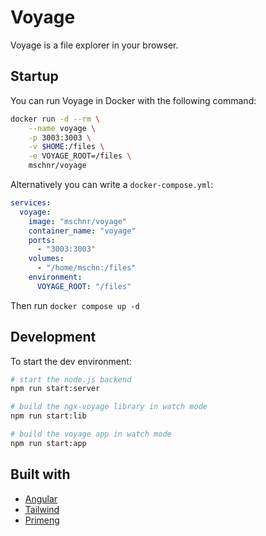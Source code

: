 # Voyage

Voyage is a file explorer in your browser.

## Startup

You can run Voyage in Docker with the following command:

```bash
docker run -d --rm \
    --name voyage \
    -p 3003:3003 \
    -v $HOME:/files \
    -e VOYAGE_ROOT=/files \
    mschnr/voyage
```

Alternatively you can write a `docker-compose.yml`:

```yml
services:
  voyage:
    image: "mschnr/voyage"
    container_name: "voyage"
    ports:
      - "3003:3003"
    volumes:
      - "/home/mschn:/files"
    environment:
      VOYAGE_ROOT: "/files"
```

Then run `docker compose up -d`

## Development

To start the dev environment:

```bash
# start the node.js backend
npm run start:server

# build the ngx-voyage library in watch mode
npm run start:lib

# build the voyage app in watch mode
npm run start:app
```

## Built with

- [Angular](https://angular.dev/)
- [Tailwind](https://tailwindcss.com/)
- [Primeng](https://primeng.org/)
